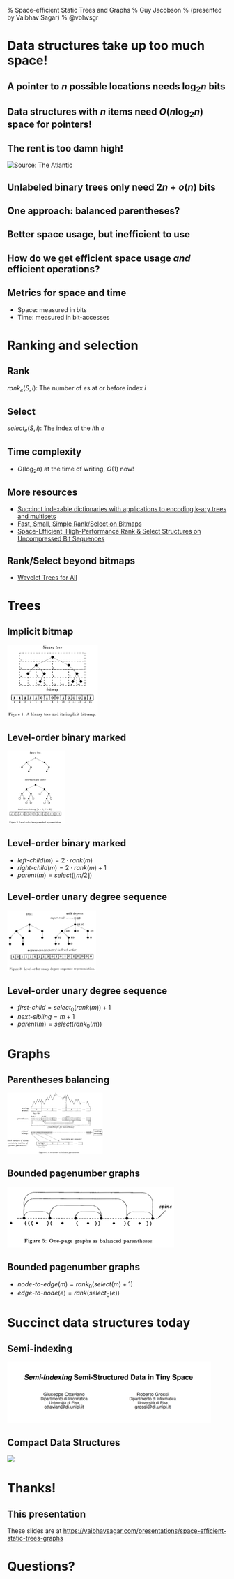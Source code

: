 % Space-efficient Static Trees and Graphs
% Guy Jacobson
% (presented by Vaibhav Sagar)
% @vbhvsgr

# Data structures take up too much space!

## A pointer to $n$ possible locations needs $\log_2 {} n$ bits

## Data structures with $n$ items need $O(n\log_2 {} n)$ space for pointers!

## The rent is too damn high!

![Source: The Atlantic](https://cdn.theatlantic.com/assets/media/img/upload/wire/2014/08/26/AP101018137899/lead_720_405.jpg)

## Unlabeled binary trees only need $2n + o(n)$ bits

## One approach: balanced parentheses?

## Better space usage, but inefficient to use

## How do we get efficient space usage *and* efficient operations?

## Metrics for space and time

- Space: measured in bits
- Time: measured in bit-accesses

# Ranking and selection

## Rank

$rank_e(S, i)$: The number of $e$s at or before index $i$

## Select

$select_e(S, i)$: The index of the $i$th $e$

## Time complexity

- $O(\log_2 {} n)$ at the time of writing, $O(1)$ now!

## More resources

- [Succinct indexable dictionaries with applications to encoding k-ary trees and multisets](https://dl.acm.org/citation.cfm?id=545411)
- [Fast, Small, Simple Rank/Select on Bitmaps](https://users.dcc.uchile.cl/~gnavarro/ps/sea12.1.pdf)
- [Space-Efficient, High-Performance Rank & Select Structures on Uncompressed Bit Sequences](http://www.cs.cmu.edu/~dga/papers/zhou-sea2013.pdf)

## Rank/Select beyond bitmaps

- [Wavelet Trees for All](https://users.dcc.uchile.cl/~gnavarro/ps/cpm12.pdf)

# Trees

## Implicit bitmap

<img src="images/implicit-bitmap.png" style="height: 12em;">

## Level-order binary marked

<img src="images/lobm.png" style="height: 12em;">

## Level-order binary marked

- $left\mbox{-}child(m) = 2 \cdot rank(m)$
- $right\mbox{-}child(m) = 2 \cdot rank(m) + 1$
- $parent(m) = select(\lfloor m/2 \rfloor)$

## Level-order unary degree sequence

<img src="images/louds.png" style="height: 10em;">

## Level-order unary degree sequence

- $first\mbox{-}child = select_0(rank(m)) + 1$
- $next\mbox{-}sibling = m + 1$
- $parent(m) = select(rank_0(m))$

# Graphs

## Parentheses balancing

<img src="images/parentheses-balancer.png" style="height: 10em;">

## Bounded pagenumber graphs

<img src="images/one-page-graph.png" style="height: 10em;">

## Bounded pagenumber graphs

- $node\mbox{-}to\mbox{-}edge(m) = rank_0(select(m) + 1)$
- $edge\mbox{-}to\mbox{-}node(e) = rank(select_0(e))$

# Succinct data structures today

## Semi-indexing

<img src="images/semi-index.png" style="height: 10em;">

## Compact Data Structures

<img src="https://users.dcc.uchile.cl/~gnavarro/CDSbook/cover.png" style="height: 10em;">

# Thanks!

## This presentation

These slides are at https://vaibhavsagar.com/presentations/space-efficient-static-trees-graphs

# Questions?
